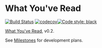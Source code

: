 # What You've Read

[![Build Status](https://travis-ci.com/kdwarn/wyr.svg?branch=master)](https://travis-ci.com/kdwarn/wyr) [![codecov](https://codecov.io/gh/kdwarn/wyr/branch/master/graph/badge.svg)](https://codecov.io/gh/kdwarn/wyr)[![Code style: black](https://img.shields.io/badge/code%20style-black-000000.svg)](https://github.com/ambv/black)



[What You've Read](https://www.whatyouveread.com), v0.2.

See [Milestones](https://github.com/kdwarn/wyr/milestones?with_issues=no) for
development plans.
